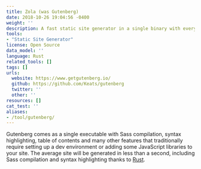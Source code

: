 ```yaml
---
title: Zola (was Gutenberg)
date: 2018-10-26 19:04:56 -0400
weight: ''
description: A fast static site generator in a single binary with everything built-in. 
tools:
- "Static Site Generator"
license: Open Source
data_model: ''
language: Rust
related_tools: []
tags: []
urls:
  website: https://www.getgutenberg.io/
  github: https://github.com/Keats/gutenberg
  twitter: ''
  other: ''
resources: []
cat_test: ''
aliases:
- /tool/gutenberg/
---
```

Gutenberg comes as a single executable with Sass compilation, syntax highlighting, table of contents and many other features that traditionally require setting up a dev environment or adding some JavaScript libraries to your site. The average site will be generated in less than a second, including Sass compilation and syntax highlighting thanks to [Rust](https://www.rust-lang.org/).